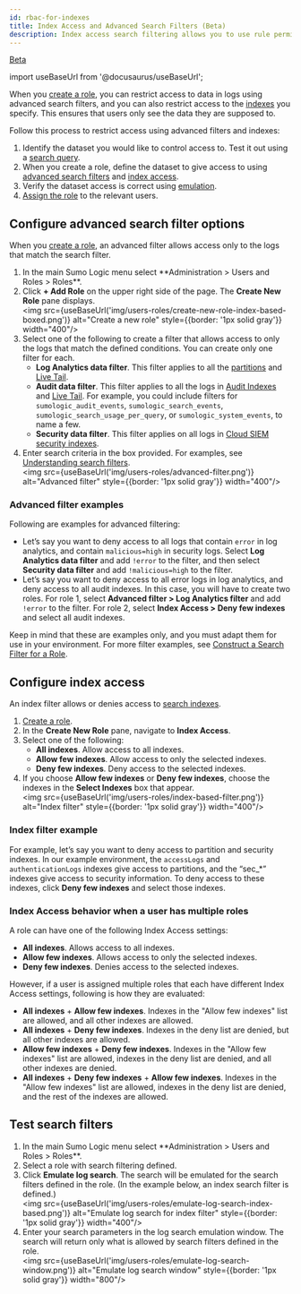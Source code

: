 ```yaml
---
id: rbac-for-indexes
title: Index Access and Advanced Search Filters (Beta)
description: Index access search filtering allows you to use rule permissions to determine who gets access to certain indexes.
---
```


<p><a href="/docs/beta"><span className="beta">Beta</span></a></p>

import useBaseUrl from '@docusaurus/useBaseUrl';

When you [create a role](/docs/manage/users-roles/roles/create-manage-roles#create-a-role), you can restrict access to data in logs using advanced search filters, and you can also restrict access to the [indexes](/docs/manage/partitions/) you specify. This ensures that users only see the data they are supposed to.

Follow this process to restrict access using advanced filters and indexes:

1. Identify the dataset you would like to control access to. Test it out using a [search query](/docs/search/get-started-with-search/).
2. When you create a role, define the dataset to give access to using [advanced search filters](#configure-advanced-search-filter-options) and [index access](#configure-index-access).   
3. Verify the dataset access is correct using [emulation](#test-search-filters).
4. [Assign the role](/docs/manage/users-roles/roles/add-remove-users-role/) to the relevant users.

## Configure advanced search filter options

When you [create a role](/docs/manage/users-roles/roles/create-manage-roles#create-a-role), an advanced filter allows access only to the logs that match the search filter.

1. <!--Kanso [**Classic UI**](/docs/get-started/sumo-logic-ui/). Kanso--> In the main Sumo Logic menu select **Administration > Users and Roles > Roles**. <!--Kanso <br/>[**New UI**](/docs/get-started/sumo-logic-ui-new/). In the top menu select **Administration**, and then under **Users and Roles** select **Roles**. You can also click the **Go To...** menu at the top of the screen and select **Roles**. Kanso-->
1. Click **+ Add Role** on the upper right side of the page. The **Create New Role** pane displays.<br/><img src={useBaseUrl('img/users-roles/create-new-role-index-based-boxed.png')} alt="Create a new role" style={{border: '1px solid gray'}} width="400"/>
1. Select one of the following to create a filter that allows access to only the logs that match the defined conditions. You can create only one filter for each.
   * **Log Analytics data filter**. This filter applies to all the [partitions](/docs/manage/partitions/run-search-against-partition/) and [Live Tail](/docs/search/live-tail/).
   * **Audit data filter**. This filter applies to all the logs in [Audit Indexes](/docs/manage/security/audit-indexes/audit-index/) and [Live Tail](/docs/search/live-tail/). For example, you could include filters for `sumologic_audit_events`, `sumologic_search_events`, `sumologic_search_usage_per_query`, or `sumologic_system_events`, to name a few.
   * **Security data filter**. This filter applies on all logs in [Cloud SIEM security indexes](/docs/cse/records-signals-entities-insights/search-cse-records-in-sumo#partitions-for-cse-records).
1. Enter search criteria in the box provided. For examples, see [Understanding search filters](/docs/manage/users-roles/roles/construct-search-filter-for-role#understanding-search-filters).<br/><img src={useBaseUrl('img/users-roles/advanced-filter.png')} alt="Advanced filter" style={{border: '1px solid gray'}} width="400"/>

### Advanced filter examples

Following are examples for advanced filtering:
* Let’s say you want to deny access to all logs that contain `error` in log analytics, and contain `malicious=high` in security logs. Select **Log Analytics data filter** and add `!error` to the filter, and then select **Security data filter** and add `!malicious=high` to the filter.
* Let’s say you want to deny access to all error logs in log analytics, and deny access to all audit indexes. In this case, you will have to create two roles. For role 1, select **Advanced filter > Log Analytics filter** and add `!error` to the filter. For role 2, select **Index Access > Deny few indexes** and select all audit indexes.  

Keep in mind that these are examples only, and you must adapt them for use in your environment. For more filter examples, see [Construct a Search Filter for a Role](/docs/manage/users-roles/roles/construct-search-filter-for-role/).

## Configure index access

An index filter allows or denies access to [search indexes](/docs/manage/partitions/).

1. [Create a role](/docs/manage/users-roles/roles/create-manage-roles#create-a-role).
1. In the **Create New Role** pane, navigate to **Index Access**.
1. Select one of the following:
   * **All indexes**. Allow access to all indexes.
   * **Allow few indexes**. Allow access to only the selected indexes.
   * **Deny few indexes**. Deny access to the selected indexes.
1. If you choose **Allow few indexes** or **Deny few indexes**, choose the indexes in the **Select Indexes** box that appear.<br/><img src={useBaseUrl('img/users-roles/index-based-filter.png')} alt="Index filter" style={{border: '1px solid gray'}} width="400"/>

### Index filter example

For example, let’s say you want to deny access to partition and security indexes. In our example environment, the `accessLogs` and `authenticationLogs` indexes give access to partitions, and the “sec_*” indexes give access to security information. To deny access to these indexes, click **Deny few indexes** and select those indexes.

### Index Access behavior when a user has multiple roles

A role can have one of the following Index Access settings:
   * **All indexes**. Allows access to all indexes.
   * **Allow few indexes**. Allows access to only the selected indexes. 
   * **Deny few indexes**. Denies access to the selected indexes. 

However, if a user is assigned multiple roles that each have different Index Access settings, following is how they are evaluated:
* **All indexes** + **Allow few indexes**. Indexes in the "Allow few indexes" list are allowed, and all other indexes are allowed.
* **All indexes** + **Deny few indexes**. Indexes in the deny list are denied, but all other indexes are allowed.
* **Allow few indexes** + **Deny few indexes**. Indexes in the "Allow few indexes" list are allowed, indexes in the deny list are denied, and all other indexes are denied.
* **All indexes** + **Deny few indexes** + **Allow few indexes**. Indexes in the "Allow few indexes" list are allowed, indexes in the deny list are denied, and the rest of the indexes are allowed.

## Test search filters

1. <!--Kanso [**Classic UI**](/docs/get-started/sumo-logic-ui/). Kanso--> In the main Sumo Logic menu select **Administration > Users and Roles > Roles**. <!--Kanso <br/>[**New UI**](/docs/get-started/sumo-logic-ui-new/). In the top menu select **Administration**, and then under **Users and Roles** select **Roles**. You can also click the **Go To...** menu at the top of the screen and select **Roles**. Kanso-->
1. Select a role with search filtering defined.
1. Click **Emulate log search**. The search will be emulated for the search filters defined in the role. (In the example below, an index search filter is defined.)<br/><img src={useBaseUrl('img/users-roles/emulate-log-search-index-based.png')} alt="Emulate log search for index filter" style={{border: '1px solid gray'}} width="400"/>
1. Enter your search parameters in the log search emulation window. The search will return only what is allowed by search filters defined in the role.<br/><img src={useBaseUrl('img/users-roles/emulate-log-search-window.png')} alt="Emulate log search window" style={{border: '1px solid gray'}} width="800"/>

